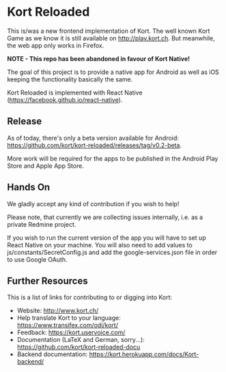 
# Kort Reloaded
This is/was a new frontend implementation of Kort. The well known Kort Game as we know it is still available on http://play.kort.ch. But meanwhile, the web app only works in Firefox.

**NOTE - This repo has been abandoned in favour of Kort Native!**

The goal of this project is to provide a native app for Android as well as iOS keeping the functionality basically the same.

Kort Reloaded is implemented with React Native (https://facebook.github.io/react-native).

## Release
As of today, there's only a beta version available for Android: https://github.com/kort/kort-reloaded/releases/tag/v0.2-beta.

More work will be required for the apps to be published in the Android Play Store and Apple App Store.

## Hands On
We gladly accept any kind of contribution if you wish to help!

Please note, that currently we are collecting issues internally, i.e. as a private Redmine project.

If you wish to run the current version of the app you will have to set up React Native on your machine. You will also need to add values to js/constants/SecretConfig.js and add the google-services.json file in order to use Google OAuth.

## Further Resources
This is a list of links for contributing to or digging into Kort:

* Website: http://www.kort.ch/
* Help translate Kort to your language: https://www.transifex.com/odi/kort/
* Feedback: https://kort.uservoice.com/
* Documentation (LaTeX and German, sorry...): https://github.com/kort/kort-reloaded-docu
* Backend documentation: https://kort.herokuapp.com/docs/Kort-backend/
